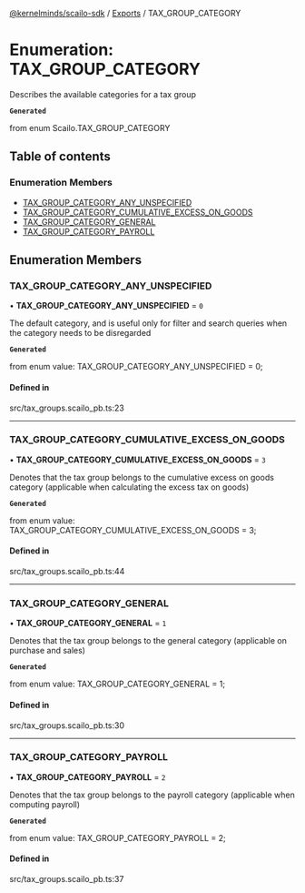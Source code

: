 [@kernelminds/scailo-sdk](../README.md) / [Exports](../modules.md) / TAX\_GROUP\_CATEGORY

# Enumeration: TAX\_GROUP\_CATEGORY

Describes the available categories for a tax group

**`Generated`**

from enum Scailo.TAX_GROUP_CATEGORY

## Table of contents

### Enumeration Members

- [TAX\_GROUP\_CATEGORY\_ANY\_UNSPECIFIED](TAX_GROUP_CATEGORY.md#tax_group_category_any_unspecified)
- [TAX\_GROUP\_CATEGORY\_CUMULATIVE\_EXCESS\_ON\_GOODS](TAX_GROUP_CATEGORY.md#tax_group_category_cumulative_excess_on_goods)
- [TAX\_GROUP\_CATEGORY\_GENERAL](TAX_GROUP_CATEGORY.md#tax_group_category_general)
- [TAX\_GROUP\_CATEGORY\_PAYROLL](TAX_GROUP_CATEGORY.md#tax_group_category_payroll)

## Enumeration Members

### TAX\_GROUP\_CATEGORY\_ANY\_UNSPECIFIED

• **TAX\_GROUP\_CATEGORY\_ANY\_UNSPECIFIED** = ``0``

The default category, and is useful only for filter and search queries when the category needs to be disregarded

**`Generated`**

from enum value: TAX_GROUP_CATEGORY_ANY_UNSPECIFIED = 0;

#### Defined in

src/tax_groups.scailo_pb.ts:23

___

### TAX\_GROUP\_CATEGORY\_CUMULATIVE\_EXCESS\_ON\_GOODS

• **TAX\_GROUP\_CATEGORY\_CUMULATIVE\_EXCESS\_ON\_GOODS** = ``3``

Denotes that the tax group belongs to the cumulative excess on goods category (applicable when calculating the excess tax on goods)

**`Generated`**

from enum value: TAX_GROUP_CATEGORY_CUMULATIVE_EXCESS_ON_GOODS = 3;

#### Defined in

src/tax_groups.scailo_pb.ts:44

___

### TAX\_GROUP\_CATEGORY\_GENERAL

• **TAX\_GROUP\_CATEGORY\_GENERAL** = ``1``

Denotes that the tax group belongs to the general category (applicable on purchase and sales)

**`Generated`**

from enum value: TAX_GROUP_CATEGORY_GENERAL = 1;

#### Defined in

src/tax_groups.scailo_pb.ts:30

___

### TAX\_GROUP\_CATEGORY\_PAYROLL

• **TAX\_GROUP\_CATEGORY\_PAYROLL** = ``2``

Denotes that the tax group belongs to the payroll category (applicable when computing payroll)

**`Generated`**

from enum value: TAX_GROUP_CATEGORY_PAYROLL = 2;

#### Defined in

src/tax_groups.scailo_pb.ts:37
